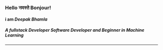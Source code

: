 ### Hello नमस्ते Bonjour!
#### i am _Deepak Bhamla_ 
##### A **fullstack Developer Software Developer** and Beginner in **Machine Learning**


---
